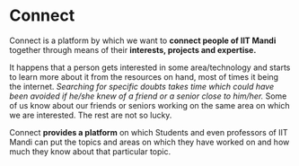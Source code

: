 # Connect
Connect is a platform by which we want to **connect people of IIT Mandi** together through means of their **interests, projects and expertise.**

It happens that a person gets interested in some area/technology and starts to learn more about it from the resources on hand, most of times it being the internet. _Searching for specific doubts takes time which could have been avoided if he/she knew of a friend or a senior close to him/her._ Some of us know about our friends or seniors working on the same area on which we are interested. The rest are not so lucky.

Connect **provides a platform** on which Students and even professors of IIT Mandi can put the topics and areas on which they have worked on and how much they know about that particular topic.
